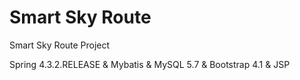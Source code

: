 # Smart Sky Route
 Smart Sky Route Project

Spring 4.3.2.RELEASE & Mybatis & MySQL 5.7 & Bootstrap 4.1 & JSP

